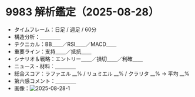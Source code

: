 # 9983 解析鑑定（2025-08-28）

- タイムフレーム：日足 / 週足 / 60分
- 構造分析：＿＿＿＿
- テクニカル：BB＿＿／RSI＿＿／MACD＿＿
- 重要ライン：支持＿＿／抵抗＿＿
- シナリオ＆戦略：エントリー＿＿／損切＿＿／利確＿＿
- ニュース・材料：＿＿＿＿
- 総合スコア：ラファエル __% / リュミエル __% / クラリタ __% → 平均 __%
- 第六感コメント：＿＿＿＿
- 画像：![2025-08-28-1](./img/2025-08-28-1.png)
